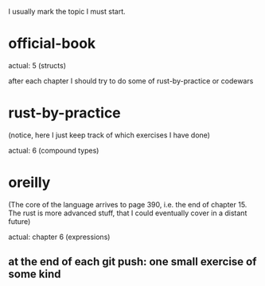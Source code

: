 I usually mark the topic I must start.

# official-book

actual: 5 (structs)

after each chapter I should try to do some of rust-by-practice or codewars

# rust-by-practice

(notice, here I just keep track of which exercises I have done)

actual: 6 (compound types)

# oreilly

(The core of the language arrives to page 390, i.e. the end of chapter 15. The rust is more advanced stuff, that I could eventually cover in a distant future)

actual: chapter 6 (expressions)

## at the end of each git push: one small exercise of some kind